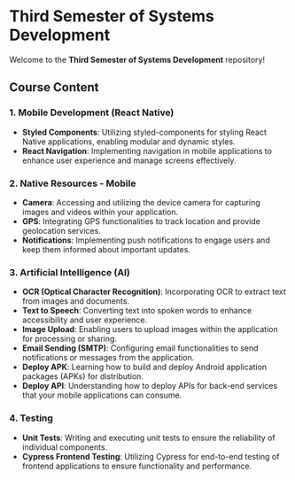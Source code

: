 # Third Semester of Systems Development

Welcome to the **Third Semester of Systems Development** repository!

## Course Content

### 1. Mobile Development (React Native)
- **Styled Components**: Utilizing styled-components for styling React Native applications, enabling modular and dynamic styles.
- **React Navigation**: Implementing navigation in mobile applications to enhance user experience and manage screens effectively.

### 2. Native Resources - Mobile
- **Camera**: Accessing and utilizing the device camera for capturing images and videos within your application.
- **GPS**: Integrating GPS functionalities to track location and provide geolocation services.
- **Notifications**: Implementing push notifications to engage users and keep them informed about important updates.

### 3. Artificial Intelligence (AI)
- **OCR (Optical Character Recognition)**: Incorporating OCR to extract text from images and documents.
- **Text to Speech**: Converting text into spoken words to enhance accessibility and user experience.
- **Image Upload**: Enabling users to upload images within the application for processing or sharing.
- **Email Sending (SMTP)**: Configuring email functionalities to send notifications or messages from the application.
- **Deploy APK**: Learning how to build and deploy Android application packages (APKs) for distribution.
- **Deploy API**: Understanding how to deploy APIs for back-end services that your mobile applications can consume.

### 4. Testing
- **Unit Tests**: Writing and executing unit tests to ensure the reliability of individual components.
- **Cypress Frontend Testing**: Utilizing Cypress for end-to-end testing of frontend applications to ensure functionality and performance.
